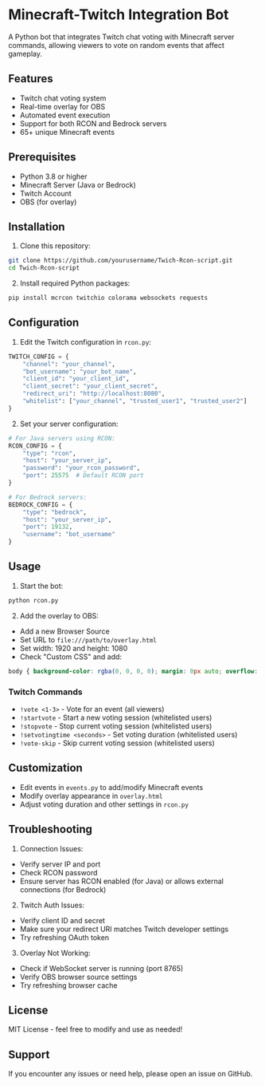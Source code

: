 # Minecraft-Twitch Integration Bot

A Python bot that integrates Twitch chat voting with Minecraft server commands, allowing viewers to vote on random events that affect gameplay.

## Features

- Twitch chat voting system
- Real-time overlay for OBS
- Automated event execution
- Support for both RCON and Bedrock servers
- 65+ unique Minecraft events

## Prerequisites

- Python 3.8 or higher
- Minecraft Server (Java or Bedrock)
- Twitch Account
- OBS (for overlay)

## Installation

1. Clone this repository:
```bash
git clone https://github.com/yourusername/Twich-Rcon-script.git
cd Twich-Rcon-script
```

2. Install required Python packages:
```bash
pip install mcrcon twitchio colorama websockets requests
```

## Configuration

1. Edit the Twitch configuration in `rcon.py`:
```python
TWITCH_CONFIG = {
    "channel": "your_channel",
    "bot_username": "your_bot_name",
    "client_id": "your_client_id",
    "client_secret": "your_client_secret",
    "redirect_uri": "http://localhost:8080",
    "whitelist": ["your_channel", "trusted_user1", "trusted_user2"]
}
```

2. Set your server configuration:
```python
# For Java servers using RCON:
RCON_CONFIG = {
    "type": "rcon",
    "host": "your_server_ip",
    "password": "your_rcon_password",
    "port": 25575  # Default RCON port
}

# For Bedrock servers:
BEDROCK_CONFIG = {
    "type": "bedrock",
    "host": "your_server_ip",
    "port": 19132,
    "username": "bot_username"
}
```

## Usage

1. Start the bot:
```bash
python rcon.py
```

2. Add the overlay to OBS:
- Add a new Browser Source
- Set URL to `file:///path/to/overlay.html`
- Set width: 1920 and height: 1080
- Check "Custom CSS" and add:
```css
body { background-color: rgba(0, 0, 0, 0); margin: 0px auto; overflow: hidden; }
```

### Twitch Commands

- `!vote <1-3>` - Vote for an event (all viewers)
- `!startvote` - Start a new voting session (whitelisted users)
- `!stopvote` - Stop current voting session (whitelisted users)
- `!setvotingtime <seconds>` - Set voting duration (whitelisted users)
- `!vote-skip` - Skip current voting session (whitelisted users)

## Customization

- Edit events in `events.py` to add/modify Minecraft events
- Modify overlay appearance in `overlay.html`
- Adjust voting duration and other settings in `rcon.py`

## Troubleshooting

1. Connection Issues:
- Verify server IP and port
- Check RCON password
- Ensure server has RCON enabled (for Java) or allows external connections (for Bedrock)

2. Twitch Auth Issues:
- Verify client ID and secret
- Make sure your redirect URI matches Twitch developer settings
- Try refreshing OAuth token

3. Overlay Not Working:
- Check if WebSocket server is running (port 8765)
- Verify OBS browser source settings
- Try refreshing browser cache

## License

MIT License - feel free to modify and use as needed!

## Support

If you encounter any issues or need help, please open an issue on GitHub.

